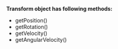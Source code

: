 **Transform object has following methods:**
- getPosition()
- getRotation()
- getVelocity()
- getAngularVelocity()
